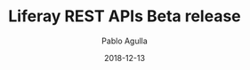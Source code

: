 ---
author: Pablo Agulla
banner: /images/blogs/banner.jpg
date: 2018-12-13
title: Liferay REST APIs Beta release
description: I’m happy to announce the release of the first beta for the new set of Liferay REST APIs.
url: https://community.liferay.com/blogs/-/blogs/liferay-rest-apis-beta-release
---